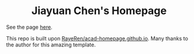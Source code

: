 <h1 align="center">
Jiayuan Chen's Homepage
</h1>

See the page [here](https://the-real-jerrychen.github.io/).

This repo is built upon [RayeRen/acad-homepage.github.io](https://github.com/RayeRen/acad-homepage.github.io). Many thanks to the author for this amazing template.
